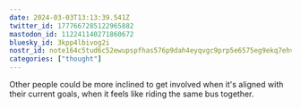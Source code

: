 ```yaml
---
date: 2024-03-03T13:13:39.541Z
twitter_id: 1777667285122965882
mastodon_id: 112241140271860672
bluesky_id: 3kpp4lbivog2i
nostr_id: note164c5tud6c52ewupspfhas576p9dah4eyqvgc9prp5e6575eg9ekq7ehv43
categories: ["thought"]
---
```

Other people could be more inclined to get involved when it's aligned with their current goals, when it feels like riding the same bus together.
